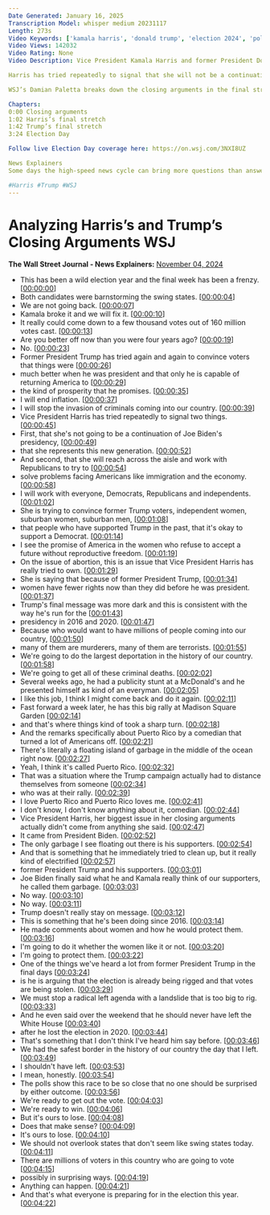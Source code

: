 ```yaml
---
Date Generated: January 16, 2025
Transcription Model: whisper medium 20231117
Length: 273s
Video Keywords: ['kamala harris', 'donald trump', 'election 2024', 'polls', 'polling', '2024 presidential election', 'election day', 'closing arguments', 'battleground states', 'swing state polls', 'pennsylvania polls', 'georgia', 'iowa poll', 'harris rally today', 'harris snl', 'trump news', 'immigration', 'economy', 'abortion', 'foreign policy', 'michigan', 'wisconsin', 'nevada', 'arizona', 'kamala harris news', 'white house', 'biden', 'republicans', 'democrats', 'ballots', 'voters', 'early voting', 'trump rally', 'trump campaign', 'harris rally', 'harris campaign', 'usnews']
Video Views: 142032
Video Rating: None
Video Description: Vice President Kamala Harris and former President Donald Trump both capped off a whirlwind tour of battleground states before Election Day. 

Harris has tried repeatedly to signal that she will not be a continuation of Joe Biden’s presidency and that she will work with Republicans to solve problems facing Americans like immigration and the economy. Trump has tried to convince voters that things were better with him as president and that the country will fall apart if Democrats are in charge. 

WSJ’s Damian Paletta breaks down the closing arguments in the final stretch of the race.

Chapters:
0:00 Closing arguments
1:02 Harris’s final stretch
1:42 Trump’s final stretch
3:24 Election Day

Follow live Election Day coverage here: https://on.wsj.com/3NXI8UZ

News Explainers
Some days the high-speed news cycle can bring more questions than answers. WSJ’s news explainers break down the day's biggest stories into bite-size pieces to help you make sense of the news.

#Harris #Trump #WSJ
---
```


# Analyzing Harris’s and Trump’s Closing Arguments  WSJ
**The Wall Street Journal - News Explainers:** [November 04, 2024](https://www.youtube.com/watch?v=_8angMZlmRo)
*  This has been a wild election year and the final week has been a frenzy. [[00:00:00](https://www.youtube.com/watch?v=_8angMZlmRo&t=0.0s)]
*  Both candidates were barnstorming the swing states. [[00:00:04](https://www.youtube.com/watch?v=_8angMZlmRo&t=4.48s)]
*  We are not going back. [[00:00:07](https://www.youtube.com/watch?v=_8angMZlmRo&t=7.36s)]
*  Kamala broke it and we will fix it. [[00:00:10](https://www.youtube.com/watch?v=_8angMZlmRo&t=10.72s)]
*  It really could come down to a few thousand votes out of 160 million votes cast. [[00:00:13](https://www.youtube.com/watch?v=_8angMZlmRo&t=13.52s)]
*  Are you better off now than you were four years ago? [[00:00:19](https://www.youtube.com/watch?v=_8angMZlmRo&t=19.52s)]
*  No. [[00:00:23](https://www.youtube.com/watch?v=_8angMZlmRo&t=23.12s)]
*  Former President Trump has tried again and again to convince voters that things were [[00:00:26](https://www.youtube.com/watch?v=_8angMZlmRo&t=26.080000000000002s)]
*  much better when he was president and that only he is capable of returning America to [[00:00:29](https://www.youtube.com/watch?v=_8angMZlmRo&t=29.92s)]
*  the kind of prosperity that he promises. [[00:00:35](https://www.youtube.com/watch?v=_8angMZlmRo&t=35.36s)]
*  I will end inflation. [[00:00:37](https://www.youtube.com/watch?v=_8angMZlmRo&t=37.52s)]
*  I will stop the invasion of criminals coming into our country. [[00:00:39](https://www.youtube.com/watch?v=_8angMZlmRo&t=39.6s)]
*  Vice President Harris has tried repeatedly to signal two things. [[00:00:45](https://www.youtube.com/watch?v=_8angMZlmRo&t=45.28s)]
*  First, that she's not going to be a continuation of Joe Biden's presidency, [[00:00:49](https://www.youtube.com/watch?v=_8angMZlmRo&t=49.040000000000006s)]
*  that she represents this new generation. [[00:00:52](https://www.youtube.com/watch?v=_8angMZlmRo&t=52.56s)]
*  And second, that she will reach across the aisle and work with Republicans to try to [[00:00:54](https://www.youtube.com/watch?v=_8angMZlmRo&t=54.96s)]
*  solve problems facing Americans like immigration and the economy. [[00:00:58](https://www.youtube.com/watch?v=_8angMZlmRo&t=58.56s)]
*  I will work with everyone, Democrats, Republicans and independents. [[00:01:02](https://www.youtube.com/watch?v=_8angMZlmRo&t=62.400000000000006s)]
*  She is trying to convince former Trump voters, independent women, suburban women, suburban men, [[00:01:08](https://www.youtube.com/watch?v=_8angMZlmRo&t=68.0s)]
*  that people who have supported Trump in the past, that it's okay to support a Democrat. [[00:01:14](https://www.youtube.com/watch?v=_8angMZlmRo&t=74.96000000000001s)]
*  I see the promise of America in the women who refuse to accept a future without reproductive freedom. [[00:01:19](https://www.youtube.com/watch?v=_8angMZlmRo&t=79.68s)]
*  On the issue of abortion, this is an issue that Vice President Harris has really tried to own. [[00:01:29](https://www.youtube.com/watch?v=_8angMZlmRo&t=89.52000000000001s)]
*  She is saying that because of former President Trump, [[00:01:34](https://www.youtube.com/watch?v=_8angMZlmRo&t=94.4s)]
*  women have fewer rights now than they did before he was president. [[00:01:37](https://www.youtube.com/watch?v=_8angMZlmRo&t=97.52000000000001s)]
*  Trump's final message was more dark and this is consistent with the way he's run for the [[00:01:43](https://www.youtube.com/watch?v=_8angMZlmRo&t=103.68s)]
*  presidency in 2016 and 2020. [[00:01:47](https://www.youtube.com/watch?v=_8angMZlmRo&t=107.76s)]
*  Because who would want to have millions of people coming into our country, [[00:01:50](https://www.youtube.com/watch?v=_8angMZlmRo&t=110.08s)]
*  many of them are murderers, many of them are terrorists. [[00:01:55](https://www.youtube.com/watch?v=_8angMZlmRo&t=115.52000000000001s)]
*  We're going to do the largest deportation in the history of our country. [[00:01:58](https://www.youtube.com/watch?v=_8angMZlmRo&t=118.88000000000001s)]
*  We're going to get all of these criminal deaths. [[00:02:02](https://www.youtube.com/watch?v=_8angMZlmRo&t=122.4s)]
*  Several weeks ago, he had a publicity stunt at a McDonald's and he presented himself as kind of an everyman. [[00:02:05](https://www.youtube.com/watch?v=_8angMZlmRo&t=125.44s)]
*  I like this job, I think I might come back and do it again. [[00:02:11](https://www.youtube.com/watch?v=_8angMZlmRo&t=131.76s)]
*  Fast forward a week later, he has this big rally at Madison Square Garden [[00:02:14](https://www.youtube.com/watch?v=_8angMZlmRo&t=134.4s)]
*  and that's where things kind of took a sharp turn. [[00:02:18](https://www.youtube.com/watch?v=_8angMZlmRo&t=138.88s)]
*  And the remarks specifically about Puerto Rico by a comedian that turned a lot of Americans off. [[00:02:21](https://www.youtube.com/watch?v=_8angMZlmRo&t=141.12s)]
*  There's literally a floating island of garbage in the middle of the ocean right now. [[00:02:27](https://www.youtube.com/watch?v=_8angMZlmRo&t=147.36s)]
*  Yeah, I think it's called Puerto Rico. [[00:02:32](https://www.youtube.com/watch?v=_8angMZlmRo&t=152.4s)]
*  That was a situation where the Trump campaign actually had to distance themselves from someone [[00:02:34](https://www.youtube.com/watch?v=_8angMZlmRo&t=154.96s)]
*  who was at their rally. [[00:02:39](https://www.youtube.com/watch?v=_8angMZlmRo&t=159.6s)]
*  I love Puerto Rico and Puerto Rico loves me. [[00:02:41](https://www.youtube.com/watch?v=_8angMZlmRo&t=161.76000000000002s)]
*  I don't know, I don't know anything about it, comedian. [[00:02:44](https://www.youtube.com/watch?v=_8angMZlmRo&t=164.48000000000002s)]
*  Vice President Harris, her biggest issue in her closing arguments actually didn't come from anything she said. [[00:02:47](https://www.youtube.com/watch?v=_8angMZlmRo&t=167.28s)]
*  It came from President Biden. [[00:02:52](https://www.youtube.com/watch?v=_8angMZlmRo&t=172.48000000000002s)]
*  The only garbage I see floating out there is his supporters. [[00:02:54](https://www.youtube.com/watch?v=_8angMZlmRo&t=174.32000000000002s)]
*  And that is something that he immediately tried to clean up, but it really kind of electrified [[00:02:57](https://www.youtube.com/watch?v=_8angMZlmRo&t=177.60000000000002s)]
*  former President Trump and his supporters. [[00:03:01](https://www.youtube.com/watch?v=_8angMZlmRo&t=181.68s)]
*  Joe Biden finally said what he and Kamala really think of our supporters, he called them garbage. [[00:03:03](https://www.youtube.com/watch?v=_8angMZlmRo&t=183.68s)]
*  No way. [[00:03:10](https://www.youtube.com/watch?v=_8angMZlmRo&t=190.32s)]
*  No way. [[00:03:11](https://www.youtube.com/watch?v=_8angMZlmRo&t=191.51999999999998s)]
*  Trump doesn't really stay on message. [[00:03:12](https://www.youtube.com/watch?v=_8angMZlmRo&t=192.64s)]
*  This is something that he's been doing since 2016. [[00:03:14](https://www.youtube.com/watch?v=_8angMZlmRo&t=194.16s)]
*  He made comments about women and how he would protect them. [[00:03:16](https://www.youtube.com/watch?v=_8angMZlmRo&t=196.95999999999998s)]
*  I'm going to do it whether the women like it or not. [[00:03:20](https://www.youtube.com/watch?v=_8angMZlmRo&t=200.07999999999998s)]
*  I'm going to protect them. [[00:03:22](https://www.youtube.com/watch?v=_8angMZlmRo&t=202.56s)]
*  One of the things we've heard a lot from former President Trump in the final days [[00:03:24](https://www.youtube.com/watch?v=_8angMZlmRo&t=204.56s)]
*  is he is arguing that the election is already being rigged and that votes are being stolen. [[00:03:29](https://www.youtube.com/watch?v=_8angMZlmRo&t=209.12s)]
*  We must stop a radical left agenda with a landslide that is too big to rig. [[00:03:33](https://www.youtube.com/watch?v=_8angMZlmRo&t=213.68s)]
*  And he even said over the weekend that he should never have left the White House [[00:03:40](https://www.youtube.com/watch?v=_8angMZlmRo&t=220.95999999999998s)]
*  after he lost the election in 2020. [[00:03:44](https://www.youtube.com/watch?v=_8angMZlmRo&t=224.56s)]
*  That's something that I don't think I've heard him say before. [[00:03:46](https://www.youtube.com/watch?v=_8angMZlmRo&t=226.64s)]
*  We had the safest border in the history of our country the day that I left. [[00:03:49](https://www.youtube.com/watch?v=_8angMZlmRo&t=229.28s)]
*  I shouldn't have left. [[00:03:53](https://www.youtube.com/watch?v=_8angMZlmRo&t=233.6s)]
*  I mean, honestly. [[00:03:54](https://www.youtube.com/watch?v=_8angMZlmRo&t=234.56s)]
*  The polls show this race to be so close that no one should be surprised by either outcome. [[00:03:56](https://www.youtube.com/watch?v=_8angMZlmRo&t=236.0s)]
*  We're ready to get out the vote. [[00:04:03](https://www.youtube.com/watch?v=_8angMZlmRo&t=243.04s)]
*  We're ready to win. [[00:04:06](https://www.youtube.com/watch?v=_8angMZlmRo&t=246.07999999999998s)]
*  But it's ours to lose. [[00:04:08](https://www.youtube.com/watch?v=_8angMZlmRo&t=248.24s)]
*  Does that make sense? [[00:04:09](https://www.youtube.com/watch?v=_8angMZlmRo&t=249.35999999999999s)]
*  It's ours to lose. [[00:04:10](https://www.youtube.com/watch?v=_8angMZlmRo&t=250.32s)]
*  We should not overlook states that don't seem like swing states today. [[00:04:11](https://www.youtube.com/watch?v=_8angMZlmRo&t=251.6s)]
*  There are millions of voters in this country who are going to vote [[00:04:15](https://www.youtube.com/watch?v=_8angMZlmRo&t=255.35999999999999s)]
*  possibly in surprising ways. [[00:04:19](https://www.youtube.com/watch?v=_8angMZlmRo&t=259.52s)]
*  Anything can happen. [[00:04:21](https://www.youtube.com/watch?v=_8angMZlmRo&t=261.52s)]
*  And that's what everyone is preparing for in the election this year. [[00:04:22](https://www.youtube.com/watch?v=_8angMZlmRo&t=262.71999999999997s)]
